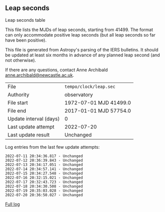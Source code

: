 
## Leap seconds

Leap seconds table

This file lists the MJDs of leap seconds, starting from 41499.
The format can only accommodate positive leap seconds (but all
leap seconds so far have been positive).

This file is generated from Astropy's parsing of the IERS
bulletins. It should be updated at least six months in advance
of any planned leap second (and not otherwise).

If there are any questions, contact Anne Archibald
<anne.archibald@newcastle.ac.uk>.

|     |     |
|:--- |:--- |
| File | `tempo/clock/leap.sec` |
| Authority | observatory |
| File start | 1972-07-01 MJD 41499.0 |
| File end | 2017-01-01 MJD 57754.0 |
| Update interval (days) | 0 |
| Last update attempt | 2022-07-20 |
| Last update result | Unchanged |

Log entries from the last few update attempts:
```
2022-07-11 20:34:36.817 - Unchanged
2022-07-12 20:36:39.843 - Unchanged
2022-07-13 20:34:17.051 - Unchanged
2022-07-14 20:34:57.141 - Unchanged
2022-07-15 20:34:27.548 - Unchanged
2022-07-16 20:32:15.021 - Unchanged
2022-07-17 20:32:43.723 - Unchanged
2022-07-18 20:34:30.508 - Unchanged
2022-07-19 20:35:03.028 - Unchanged
2022-07-20 20:36:50.027 - Unchanged
```
[Full log](https://raw.githubusercontent.com/ipta/pulsar-clock-corrections/main/log/tempo/clock/leap.sec.log)
